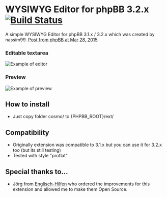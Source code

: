 # WYSIWYG Editor for phpBB 3.2.x [![Build Status](https://travis-ci.org/cYbercOsmOnauT/wysiwygsceditorphpbb.svg?branch=master)](https://travis-ci.org/cYbercOsmOnauT/wysiwygsceditorphpbb)

A simple WYSIWYG Editor for phpBB 3.1.x / 3.2.x which was created by nassim99. [Post from phpBB at Mar 28, 2015](https://www.phpbb.com/community/viewtopic.php?f=501&t=2307121)

### Editable textarea
![Example of editor](docs/example.png)

### Preview
![Example of preview](docs/example2.png)

## How to install
* Just copy folder cosmo/ to {PHPBB_ROOT}/ext/

## Compatibility ##

* Originally extension was compatible to 3.1.x but you can use it for 3.2.x too (but its still testing)
* Tested with style "proflat"

## Special thanks to...
* Jörg from [Englisch-Hilfen](http://www.englisch-hilfen.de) who ordered the improvements for this extension and allowed me to make them Open Source.
